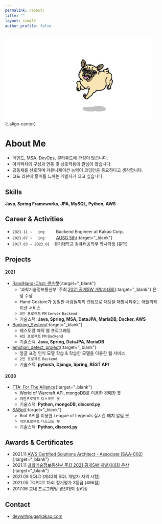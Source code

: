 ```yaml
---
permalink: /about/
title: ""
layout: single
author_profile: false
---
```


![pug](../assets/images/pug.gif){:.align-center}

# About Me

* 백엔드, MSA, DevOps, 클라우드에 관심이 많습니다.
* 아키텍처의 구성과 연동 및 상호작용에 관심이 많습니다.
* 공동체를 선호하며 커뮤니케이션 능력이 코딩만큼 중요하다고 생각합니다.
* 코드 리뷰에 흥미를 느끼는 개발자가 되고 싶습니다.

## Skills

__Java, Spring Frameworks, JPA, MySQL, Python, AWS__

## Career & Activities

* `2021.11 ~ 　ing　　`　Backend Engineer at Kakao Corp.
* `2021.07 ~ 　ing　　`　[AUSG 5th](https://ausg.me){:target="_blank"}
* `2017.03 ~ 2022.01`　경기대학교 컴퓨터공학부 학사과정 (휴학)

## Projects

#### 2021

* [RandHand-Chat: 랜손챗](https://github.com/devwithpug/RandHand-Chat){:target="_blank"}
    - '과학기술정보통신부' 주최 [2021 공개SW 개발자대회](https://www.oss.kr/dev_competition){:target="_blank"} 은상 수상
    - Hand Gesture가 동일한 사람들끼리 랜덤으로 채팅을 매칭시켜주는 애플리케이션 서비스
    - `3인 프로젝트` `PM` `Server` `Backend`
    - 기술스택: __Java, Spring, MSA, DataJPA, MariaDB, Docker, AWS__
* [Booking_System](https://github.com/devwithpug/Booking_System){:target="_blank"}
    - 레스토랑 예약 웹 프로그래밍 
    - `4인 프로젝트` `PM` `Backend`
    - 기술스택: __Java, Spring, DataJPA, MariaDB__
* [emotion_detect_project](https://github.com/devwithpug/emotion_detect_project){:target="_blank"}
    - 얼굴 표정 인식 모델 학습 & 학습한 모델을 이용한 웹 서비스
    - `2인 프로젝트` `Backend`
    - 기술스택: __pytorch, Django, Spring, REST API__

#### 2020

* [FTA: For The Alliance](https://github.com/devwithpug/FTA){:target="_blank"}
    - World of Warcraft API, mongoDB를 이용한 경매장 봇 
    - `개인프로젝트` `디스코드 봇`
    - 기술스택: __Python, mongoDB, discord.py__
* [SABot](https://github.com/devwithpug/SABot){:target="_blank"}
    - Riot API를 이용한 League of Legends 실시간 매치 알림 봇 
    - `개인프로젝트` `디스코드 봇`
    - 기술스택: __Python, discord.py__

## Awards & Certificates

* 2021.11 [AWS Certified Solutions Architect - Associate (SAA-C02)](https://www.credly.com/badges/1414f257-24af-4c1f-a785-087fc004191f/public_url){:target="_blank"}
* 2021.11 [과학기술정보통신부 주최 2021 공개SW 개발자대회 은상](https://www.oss.kr/dev_competition_activities/show/98bf3eb2-ac0c-4b15-902b-784980acd64a){:target="_blank"}
* 2021.09 SQLD (제42회 SQL 개발자 자격 시험)
* 2021.05 TOPCIT 15회 정기평가 3등급 (496점)
* 2017.06 교내 프로그래밍 경진대회 장려상

## Contact

* [devwithpug@kakao.com](mailto:devwithpug@kakao.com)